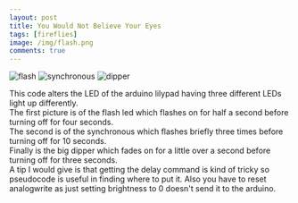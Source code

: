 ```yaml
---
layout: post
title: You Would Not Believe Your Eyes
tags: [fireflies]
image: /img/flash.png
comments: true
---
```


![flash](https://jgunn09.github.io/CS103Etextiles/img/flash.png)
![synchronous](https://jgunn09.github.io/CS103Etextiles/img/synchronous.png)
![dipper](https://jgunn09.github.io/CS103Etextiles/img/dipper.JPG)

This code alters the LED of the arduino lilypad having three different LEDs light up differently.  
The first picture is of the flash led which flashes on for half a second before turning off for four seconds.  
The second is of the synchronous which flashes briefly three times before turning off for 10 seconds.  
Finally is the big dipper which fades on for a little over a second before turning off for three seconds.  
A tip I would give is that getting the delay command is kind of tricky so pseudocode is useful in finding where to put it. Also you have to reset analogwrite as just setting brightness to 0 doesn't send it to the arduino.
